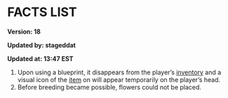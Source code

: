 # FACTS LIST
**Version: 18**

**Updated by: stageddat**

**Updated at: 13:47 EST**
1. Upon using a blueprint, it disappears from the player’s [inventory](https://robloxislands.fandom.com/wiki/Inventory) and a visual icon of the [item](https://robloxislands.fandom.com/wiki/Item) on will appear temporarily on the player’s head. 
3. Before breeding became possible, flowers could not be placed. 